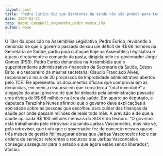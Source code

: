 ```yaml
---
layout: post
title: "Pedro Eurico diz que diretores da saúde não são probos para tocar orçamento milinário da Saúde"
date: 2007-03-21
tags: Naomi Campbell,orçamento,pedro manta,são
author: None
---
```

O líder da oposição na Assembléia Legislativa, Pedro Eurico, revidando a denúncia de que o governo passado deixou um déficit de R$ 66 milhões na Secretaria de Saúde, partiu para o ataque hoje na Assembléia Legislativa e atacou diretamente o comando da pasta, dirigida pelo ex-governador Jorge Gomes (PSB).
Pedro Eurico denunciou na Assembléia que o superintendente administrativo-financeiro da Secretaria da Saúde, Edson Brito, e o tesoureiro da mesma secretaria, Claudio Francisco Alves, respondem a mais de 30 processos de improbidade administrativa abertos pelo TCE. 
Ele apresentou os documentos oficiais que comprovariam as denúncias, em meio a discurso em que considerou \"total inverdade\" a alegação do atual governo de que foi deixada pela administração passada uma dívida de R$ 66 milhões na área da saúde.
Em aparte ao deputado, a deputada Terezinha Nunes afirmou que o governo deve explicações à sociedade sobre as pessoas que escolheu para cuidar das finanças da saúde por onde passam milhões de reais todo mês. 
A previsão é de que a saúde aplicada R$ 100 milhões mensais do SUS e do tesouro.
“O governo está trabalhando pelo retrovisor atacando Jarbas Vasconcelos, mas não vê, pelo retrovisor, que tudo que o governador fez de concreto nesses quase três meses de gestão foi inaugurar obras que Jarbas Vasconcelos fez e dar ordens de serviços referentes a recursos que Jarbas Vasconcelos conseguiu assegurar para o estado e que agora estão sendo liberados”, atacou. 